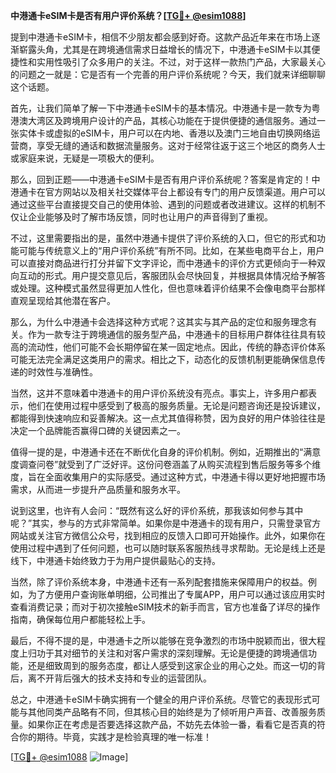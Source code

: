 **中港通卡eSIM卡是否有用户评价系统？[[TG💪+ @esim1088](https://t.me/s/esim1088)]**

提到中港通卡eSIM卡，相信不少朋友都会感到好奇。这款产品近年来在市场上逐渐崭露头角，尤其是在跨境通信需求日益增长的情况下，中港通卡eSIM卡以其便捷性和实用性吸引了众多用户的关注。不过，对于这样一款热门产品，大家最关心的问题之一就是：它是否有一个完善的用户评价系统呢？今天，我们就来详细聊聊这个话题。

首先，让我们简单了解一下中港通卡eSIM卡的基本情况。中港通卡是一款专为粤港澳大湾区及跨境用户设计的产品，其核心功能在于提供便捷的通信服务。通过一张实体卡或虚拟的eSIM卡，用户可以在内地、香港以及澳门三地自由切换网络运营商，享受无缝的通话和数据流量服务。这对于经常往返于这三个地区的商务人士或家庭来说，无疑是一项极大的便利。

那么，回到正题——中港通卡eSIM卡是否有用户评价系统呢？答案是肯定的！中港通卡在官方网站以及相关社交媒体平台上都设有专门的用户反馈渠道。用户可以通过这些平台直接提交自己的使用体验、遇到的问题或者改进建议。这样的机制不仅让企业能够及时了解市场反馈，同时也让用户的声音得到了重视。

不过，这里需要指出的是，虽然中港通卡提供了评价系统的入口，但它的形式和功能可能与传统意义上的“用户评价系统”有所不同。比如，在某些电商平台上，用户可以直接对商品进行打分并留下文字评论，而中港通卡的评价方式更倾向于一种双向互动的形式。用户提交意见后，客服团队会尽快回复，并根据具体情况给予解答或处理。这种模式虽然显得更加人性化，但也意味着评价结果不会像电商平台那样直观呈现给其他潜在客户。

那么，为什么中港通卡会选择这种方式呢？这其实与其产品的定位和服务理念有关。作为一款专注于跨境通信的服务型产品，中港通卡的目标用户群体往往具有较高的流动性，他们可能不会长期停留在某一固定地点。因此，传统的静态评价体系可能无法完全满足这类用户的需求。相比之下，动态化的反馈机制更能确保信息传递的时效性与准确性。

当然，这并不意味着中港通卡的用户评价系统没有亮点。事实上，许多用户都表示，他们在使用过程中感受到了极高的服务质量。无论是问题咨询还是投诉建议，都能得到快速响应和妥善解决。这一点尤其值得称赞，因为良好的用户体验往往是决定一个品牌能否赢得口碑的关键因素之一。

值得一提的是，中港通卡还在不断优化自身的评价机制。例如，近期推出的“满意度调查问卷”就受到了广泛好评。这份问卷涵盖了从购买流程到售后服务等多个维度，旨在全面收集用户的实际感受。通过这种方式，中港通卡得以更好地把握市场需求，从而进一步提升产品质量和服务水平。

说到这里，也许有人会问：“既然有这么好的评价系统，那我该如何参与其中呢？”其实，参与的方式非常简单。如果你是中港通卡的现有用户，只需登录官方网站或关注官方微信公众号，找到相应的反馈入口即可开始操作。此外，如果你在使用过程中遇到了任何问题，也可以随时联系客服热线寻求帮助。无论是线上还是线下，中港通卡始终致力于为用户提供最贴心的支持。

当然，除了评价系统本身，中港通卡还有一系列配套措施来保障用户的权益。例如，为了方便用户查询账单明细，公司推出了专属APP，用户可以通过该应用实时查看消费记录；而对于初次接触eSIM技术的新手而言，官方也准备了详尽的操作指南，确保每位用户都能轻松上手。

最后，不得不提的是，中港通卡之所以能够在竞争激烈的市场中脱颖而出，很大程度上归功于其对细节的关注和对客户需求的深刻理解。无论是便捷的跨境通信功能，还是细致周到的服务态度，都让人感受到这家企业的用心之处。而这一切的背后，离不开背后强大的技术支持和专业的运营团队。

总之，中港通卡eSIM卡确实拥有一个健全的用户评价系统。尽管它的表现形式可能与其他同类产品略有不同，但其核心目的始终是为了倾听用户声音、改善服务质量。如果你正在考虑是否要选择这款产品，不妨先去体验一番，看看它是否真的符合你的期待。毕竟，实践才是检验真理的唯一标准！

[[TG💪+ @esim1088](https://t.me/s/esim1088) ![Image](https://i.postimg.cc/4NQfJmqS/Snipaste-2025-05-13-00-14-12.png)]